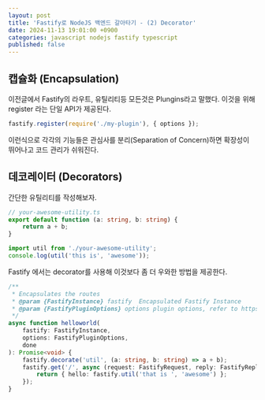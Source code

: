 ```yaml
---
layout: post
title: 'Fastify로 NodeJS 백엔드 갈아타기 - (2) Decorator'
date: 2024-11-13 19:01:00 +0900
categories: javascript nodejs fastify typescript
published: false
---
```


## 캡슐화 (Encapsulation)

이전글에서 Fastify의 라우트, 유틸리티등 모든것은 Plungins라고 말했다. 이것을 위해 register
라는 단일 API가 제공된다.

```javascript
fastify.register(require('./my-plugin'), { options });
```

이런식으로 각각의 기능들은 관심사를 분리(Separation of Concern)하면 확장성이 뛰어나고 코드
관리가 쉬워진다.

## 데코레이터 (Decorators)

간단한 유틸리티를 작성해보자.

```typescript
// your-awesome-utility.ts
export default function (a: string, b: string) {
    return a + b;
}

import util from './your-awesome-utility';
console.log(util('this is', 'awesome'));
```

Fastify 에서는 decorator를 사용해 이것보다 좀 더 우와한 방법을 제공한다.

```typescript
/**
 * Encapsulates the routes
 * @param {FastifyInstance} fastify  Encapsulated Fastify Instance
 * @param {FastifyPluginOptions} options plugin options, refer to https://fastify.dev/docs/latest/Reference/Plugins/#plugin-options
 */
async function helloworld(
    fastify: FastifyInstance,
    options: FastifyPluginOptions,
    done
): Promise<void> {
    fastify.decorate('util', (a: string, b: string) => a + b);
    fastify.get('/', async (request: FastifyRequest, reply: FastifyReply) => {
        return { hello: fastify.util('that is ', 'awesome') };
    });
}
```
